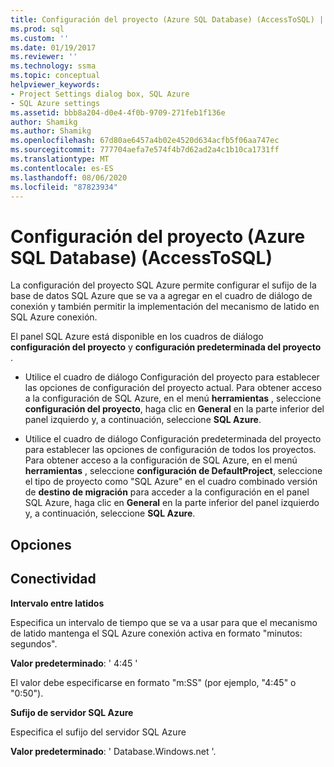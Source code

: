 ```yaml
---
title: Configuración del proyecto (Azure SQL Database) (AccessToSQL) | Microsoft Docs
ms.prod: sql
ms.custom: ''
ms.date: 01/19/2017
ms.reviewer: ''
ms.technology: ssma
ms.topic: conceptual
helpviewer_keywords:
- Project Settings dialog box, SQL Azure
- SQL Azure settings
ms.assetid: bbb8a204-d0e4-4f0b-9709-271feb1f136e
author: Shamikg
ms.author: Shamikg
ms.openlocfilehash: 67d80ae6457a4b02e4520d634acfb5f06aa747ec
ms.sourcegitcommit: 777704aefa7e574f4b7d62ad2a4c1b10ca1731ff
ms.translationtype: MT
ms.contentlocale: es-ES
ms.lasthandoff: 08/06/2020
ms.locfileid: "87823934"
---
```

# <a name="project-settings-azure-sql-database-accesstosql"></a>Configuración del proyecto (Azure SQL Database) (AccessToSQL)
La configuración del proyecto SQL Azure permite configurar el sufijo de la base de datos SQL Azure que se va a agregar en el cuadro de diálogo de conexión y también permitir la implementación del mecanismo de latido en SQL Azure conexión.  
  
El panel SQL Azure está disponible en los cuadros de diálogo **configuración del proyecto** y **configuración predeterminada del proyecto** .  
  
-   Utilice el cuadro de diálogo Configuración del proyecto para establecer las opciones de configuración del proyecto actual. Para obtener acceso a la configuración de SQL Azure, en el menú **herramientas** , seleccione **configuración del proyecto**, haga clic en **General** en la parte inferior del panel izquierdo y, a continuación, seleccione **SQL Azure**.  
  
-   Utilice el cuadro de diálogo Configuración predeterminada del proyecto para establecer las opciones de configuración de todos los proyectos. Para obtener acceso a la configuración de SQL Azure, en el menú **herramientas** , seleccione **configuración de DefaultProject**, seleccione el tipo de proyecto como "SQL Azure" en el cuadro combinado versión de **destino de migración** para acceder a la configuración en el panel SQL Azure, haga clic en **General** en la parte inferior del panel izquierdo y, a continuación, seleccione **SQL Azure**.  
  
## <a name="options"></a>Opciones  
  
## <a name="connectivity"></a>Conectividad  
**Intervalo entre latidos**  
  
Especifica un intervalo de tiempo que se va a usar para que el mecanismo de latido mantenga el SQL Azure conexión activa en formato "minutos: segundos".  
  
**Valor predeterminado**: ' 4:45 '  
  
El valor debe especificarse en formato "m:SS" (por ejemplo, "4:45" o "0:50").  
  
**Sufijo de servidor SQL Azure**  
  
Especifica el sufijo del servidor SQL Azure  
  
**Valor predeterminado**: ' Database.Windows.net '.  
  
